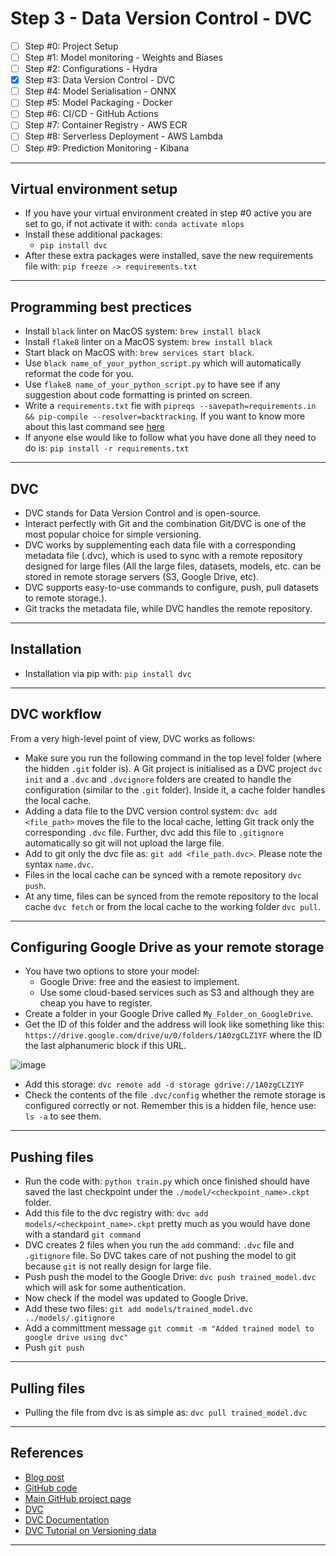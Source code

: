 # Step 3 - Data Version Control - DVC
- [ ] Step #0: Project Setup
- [ ] Step #1: Model monitoring - Weights and Biases
- [ ] Step #2: Configurations - Hydra
- [x] Step #3: Data Version Control - DVC
- [ ] Step #4: Model Serialisation - ONNX
- [ ] Step #5: Model Packaging - Docker
- [ ] Step #6: CI/CD - GitHub Actions
- [ ] Step #7: Container Registry - AWS ECR
- [ ] Step #8: Serverless Deployment - AWS Lambda
- [ ] Step #9: Prediction Monitoring - Kibana
***

## Virtual environment setup
- If you have your virtual environment created in step #0 active you are set to go, if not activate it with: `conda activate mlops`
- Install these additional packages:
    - `pip install dvc`
- After these extra packages were installed, save the new requirements file with: `pip freeze -> requirements.txt`
***

## Programming best prectices
- Install `black` linter on MacOS system: `brew install black`
- Install `flake8` linter on a MacOS system: `brew install black`
- Start black on MacOS with: `brew services start black`.
- Use `black name_of_your_python_script.py` which will automatically reformat the code for you.
- Use `flake8 name_of_your_python_script.py` to have see if any suggestion about code formatting is printed on screen.
- Write a `requirements.txt` fie with `pipreqs --savepath=requirements.in && pip-compile --resolver=backtracking`. If you want to know more about this last command see [here](https://github.com/kyaiooiayk/Python-Programming/blob/main/tutorials/requirements.md)
- If anyone else would like to follow what you have done all they need to do is: `pip install -r requirements.txt`
***

## DVC
- DVC stands for Data Version Control and is open-source.
- Interact perfectly with Git and the combination Git/DVC is one of the most popular choice for simple versioning.
- DVC works by supplementing each data file with a corresponding metadata file (.dvc), which is used to sync with a remote repository designed for large files (All the large files, datasets, models, etc. can be stored in remote storage servers (S3, Google Drive, etc).
- DVC supports easy-to-use commands to configure, push, pull datasets to remote storage.).
- Git tracks the metadata file, while DVC handles the remote repository.
***

## Installation
- Installation via pip with: `pip install dvc`
***

## DVC workflow
From a very high-level point of view, DVC works as follows:
  - Make sure you run the following command in the top level folder (where the hidden `.git` folder is). A Git project is initialised as a DVC project `dvc init` and a `.dvc` and `.dvcignore` folders are created to handle the configuration (similar to the `.git` folder). Inside it, a cache folder handles the local cache.
  - Adding a data file to the DVC version control system: `dvc add <file_path>` moves the file to the local cache, letting Git track only the corresponding `.dvc` file. Further, dvc add this file to `.gitignore` automatically so git will not upload the large file.
  - Add to git only the dvc file as: `git add <file_path.dvc>`. Please note the syntax `name.dvc`.
  - Files in the local cache can be synced with a remote repository `dvc push`.
  - At any time, files can be synced from the remote repository to the local cache `dvc fetch` or from the local cache to the working folder `dvc pull`.
***

## Configuring Google Drive as your remote storage
- You have two options to store your model:
    - Google Drive: free and the easiest to implement.
    - Use some cloud-based services such as S3 and although they are cheap you have to register.
- Create a folder in your Google Drive called `My_Folder_on_GoogleDrive`.
- Get the ID of this folder and the address will look like something like this: `https://drive.google.com/drive/u/0/folders/1A0zgCLZ1YF` where the ID the last alphanumeric block if this URL.

![image](https://user-images.githubusercontent.com/89139139/221132587-19c1d95e-45a0-45a0-993d-6bc25dcb2dd8.png)

- Add this storage: `dvc remote add -d storage gdrive://1A0zgCLZ1YF`
- Check the contents of the file `.dvc/config` whether the remote storage is configured correctly or not. Remember this is a hidden file, hence use: `ls -a` to see them.
***

## Pushing files
- Run the code with: `python train.py` which once finished should have saved the last checkpoint under the `./model/<checkpoint_name>.ckpt` folder.
- Add this file to the dvc registry with: `dvc add models/<checkpoint_name>.ckpt` pretty much as you would have done with a standard `git command`
- DVC creates 2 files when you run the `add` command: `.dvc` file and `.gitignore` file. So DVC takes care of not pushing the model to git because `git` is not really design for large file.
- Push push the model to the Google Drive: `dvc push trained_model.dvc` which will ask for some authentication.
- Now check if the model was updated to Google Drive.
- Add these two files: `git add models/trained_model.dvc ../models/.gitignore`
- Add a committment message `git commit -m "Added trained model to google drive using dvc"`
- Push `git push`
***

## Pulling files
- Pulling the file from dvc is as simple as: `dvc pull trained_model.dvc`
***

## References
- [Blog post](https://www.ravirajag.dev/blog/mlops-dvc)
- [GitHub code](https://github.com/graviraja/MLOps-Basics/tree/main/week_3_dvc)
- [Main GitHub project page](https://github.com/graviraja/MLOps-Basics)
- [DVC](https://dvc.org/)
- [DVC Documentation](https://dvc.org/doc)
- [DVC Tutorial on Versioning data](https://www.youtube.com/watch?v=kLKBcPonMYw)
***

